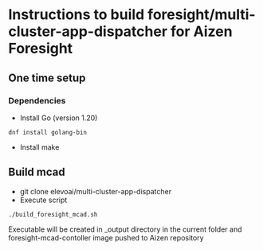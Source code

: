 # Instructions to build foresight/multi-cluster-app-dispatcher for Aizen Foresight

## One time setup

### Dependencies
  - Install Go (version 1.20)
  ```
  dnf install golang-bin
  ``` 
  - Install make

## Build mcad
- git clone elevoai/multi-cluster-app-dispatcher
- Execute script
```
./build_foresight_mcad.sh
```
Executable will be created in _output directory in the current folder and foresight-mcad-contoller image pushed to Aizen repository